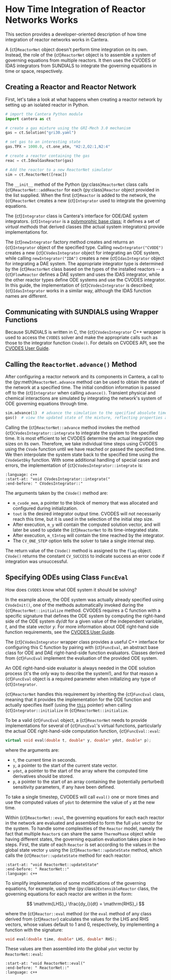 ```{py:currentmodule} cantera
```

# How Time Integration of Reactor Networks Works

This section provides a developer-oriented description of how time integration of
reactor networks works in Cantera.

A {ct}`ReactorNet` object doesn't perform time integration on its own. Instead, the role
of the {ct}`ReactorNet` object is to assemble a system of governing equations from
multiple reactors. It then uses the CVODES or IDAS integrators from SUNDIALS to
integrate the governing equations in time or space, respectively.

## Creating a Reactor and Reactor Network

First, let's take a look at what happens when creating a reactor network by setting
up an isolated reactor in Python.

```python
# import the Cantera Python module
import cantera as ct

# create a gas mixture using the GRI-Mech 3.0 mechanism
gas = ct.Solution("gri30.yaml")

# set gas to an interesting state
gas.TPX = 1000.0, ct.one_atm, "H2:2,O2:1,N2:4"

# create a reactor containing the gas
reac = ct.IdealGasReactor(gas)

# Add the reactor to a new ReactorNet simulator
sim = ct.ReactorNet([reac])
```

The `__init__` method of the Python {py:class}`ReactorNet` class calls
{ct}`ReactorNet::addReactor` for each {py:class}`Reactor` object provided in the list
supplied. When the first {ct}`Reactor` is added to the network, the {ct}`ReactorNet`
creates a new {ct}`Integrator` used to integrate the governing equations.

The {ct}`Integrator` class is Cantera's interface for ODE/DAE system integrators.
{ct}`Integrator` is a [polymorphic base class](http://www.cplusplus.com/doc/tutorial/polymorphism/);
it defines a set of *virtual methods* that derived classes (the actual system
integrators) provide implementations for.

The {ct}`newIntegrator` factory method creates and returns an {ct}`Integrator` object of
the specified type. Calling `newIntegrator("CVODE")` creates a new
{ct}`CVodesIntegrator` object for integrating an ODE system, while calling
`newIntegrator("IDA")` creates a new {ct}`IdasIntegrator` object for integrating a DAE
system. The appropriate integrator type is determined by the {ct}`ReactorNet` class
based on the types of the installed reactors -- a {ct}`FlowReactor` defines a DAE system
and uses the IDAS integrator, while the other reactor types define ODE systems and use
the CVODES integrator. In this guide, the implementation of {ct}`CVodesIntegrator` is
described; {ct}`IdasIntegrator` works in a similar way, although the IDAS function names
are different.

## Communicating with SUNDIALS using Wrapper Functions

Because SUNDIALS is written in C, the {ct}`CVodesIntegrator` C++ wrapper is used to
access the `CVODES` solver and make the appropriate calls such as those to the
integrator function `CVode()`. For details on CVODES API, see the
[CVODES User Guide](https://sundials.readthedocs.io/en/latest/cvodes/Introduction_link.html).

## Calling the `ReactorNet.advance()` Method

After configuring a reactor network and its components in Cantera, a call to the
{py:meth}`ReactorNet.advance` method can be used to obtain the state of the network at a
specified time. The initial condition information is passed off to the {ct}`Integrator`
when calling `advance()`. Transient physical and chemical interactions are simulated by
integrating the network's system of ODE governing equations through time.

```python
sim.advance(1)  # advance the simulation to the specified absolute time, t = 1 sec
gas()  # view the updated state of the mixture, reflecting properties at t = 1 sec
```

Calling the {ct}`ReactorNet::advance` method invokes the method
{ct}`CVodesIntegrator::integrate` to integrate the system to the specified time. It is
most efficient to let CVODES determine the actual integration step sizes on its own.
Therefore, we take individual time steps using CVODES using the `CVode` function until
we have reached or passed the specified time. We then interpolate the system state back
to the specified time using the `CVodeGetDky` function. With some additional handling of
special cases and errors, the implementation of {ct}`CVodesIntegrator::integrate` is:

```{literalinclude} ../../../../src/numerics/CVodesIntegrator.cpp
:language: c++
:start-at: "void CVodesIntegrator::integrate("
:end-before: " CVodesIntegrator::"
```

The arguments taken by the `CVode()` method are:
- `m_cvode_mem`, a pointer to the block of memory that was allocated and configured
  during initialization.
- `tout` is the desired integrator output time. CVODES will not necessarily reach this
  time, but it is used in the selection of the initial step size.
- After execution, `m_y` will contain the computed solution vector, and will later be
  used to update the {ct}`ReactorNet` to its time-integrated state.
- After execution, `m_tInteg` will contain the time reached by the integrator.
- The `CV_ONE_STEP` option tells the solver to take a single internal step.

The return value of the `CVode()` method is assigned to the `flag` object. `CVode()`
returns the constant `CV_SUCCESS` to indicate success an error code if integration was
unsuccessful.

## Specifying ODEs using Class `FuncEval`

How does `CVODES` know what ODE system it should be solving?

In the example above, the ODE system was actually already specified using `CVodeInit()`,
one of the methods automatically invoked during the {ct}`ReactorNet::initialize` method.
CVODES requires a C function with a specific signature that defines the ODE system by
computing the right-hand side of the ODE system $dy/dt$ for a given value of the
independent variable, $t$, and the state vector $y$. For more information about ODE
right-hand side function requirements, see the
[CVODES User Guide](https://sundials.readthedocs.io/en/latest/cvodes/Usage/SIM.html#user-supplied-functions).

The {ct}`CVodesIntegrator` wrapper class provides a useful C++ interface for configuring
this C function by pairing with {ct}`FuncEval`, an abstract base class for ODE and DAE
right-hand-side function evaluators. Classes derived from {ct}`FuncEval` implement the
evaluation of the provided ODE system.

An ODE right-hand-side evaluator is always needed in the ODE solution process (it's the
only way to describe the system!), and for that reason a {ct}`FuncEval` object is a
required parameter when initializing any type of {ct}`Integrator`.

{ct}`ReactorNet` handles this requirement by inheriting the {ct}`FuncEval` class,
meaning that it provides the implementation for the ODE function and actually specifies
itself (using the [`this`](https://en.cppreference.com/w/cpp/language/this) pointer)
when calling {ct}`Integrator::initialize` in {ct}`ReactorNet::initialize`.

To be a valid {ct}`FuncEval` object, a {ct}`ReactorNet` needs to provide implementations
for several of {ct}`FuncEval`'s virtual functions, particularly the actual ODE
right-hand-side computation function, {ct}`FuncEval::eval`:

```C++
virtual void eval(double t, double* y, double* ydot, double* p);
```

where the arguments are:

- `t`, the current time in seconds.
- `y`, a pointer to the start of the current state vector.
- `ydot`, a pointer to the start of the array where the computed time derivatives should
  be stored.
- `p`, a pointer to the start of an array containing the (potentially perturbed)
  sensitivity parameters, if any have been defined.

To take a single timestep, CVODES will call `eval()` one or more times and use the
computed values of `ydot` to determine the value of `y` at the new time.

Within {ct}`ReactorNet::eval`, the governing equations for each each reactor in the
network are evaluated and assembled to form the full `ydot` vector for the system. To
handle some complexities of the `Reactor` model, namely the fact that multiple
`Reactor`s can share the same `ThermoPhase` object while having different states, the
governing equation evaluation takes place in two steps. First, the state of each
`Reactor` is set according to the values in the global state vector `y` using the
{ct}`ReactorNet::updateState` method, which calls the {ct}`Reactor::updateState` method
for each reactor:

```{literalinclude} ../../../../src/zeroD/ReactorNet.cpp
:start-at: "void ReactorNet::updateState"
:end-before: " ReactorNet::"
:language: c++
```

To simplify implementation of some modifications of the governing equations, for
example, using the {py:class}`ExtensibleReactor` class, the governing equations for each
reactor are written in the form:

$$
\mathrm{LHS}_i \frac{dy_i}{dt} = \mathrm{RHS}_i
$$

where the {ct}`Reactor::eval` method (or the `eval` method of any class derived from
{ct}`Reactor`) calculates the values for the LHS and RHS vectors, whose values default
to 1 and 0, respectively, by implementing a function with the signature:

```c++
void eval(double time, double* LHS, double* RHS);
```

These values are then assembled into the global `ydot` vector by `ReactorNet::eval`:

```{literalinclude} ../../../../src/zeroD/ReactorNet.cpp
:start-at: "void ReactorNet::eval("
:end-before: " ReactorNet::"
:language: c++
```
